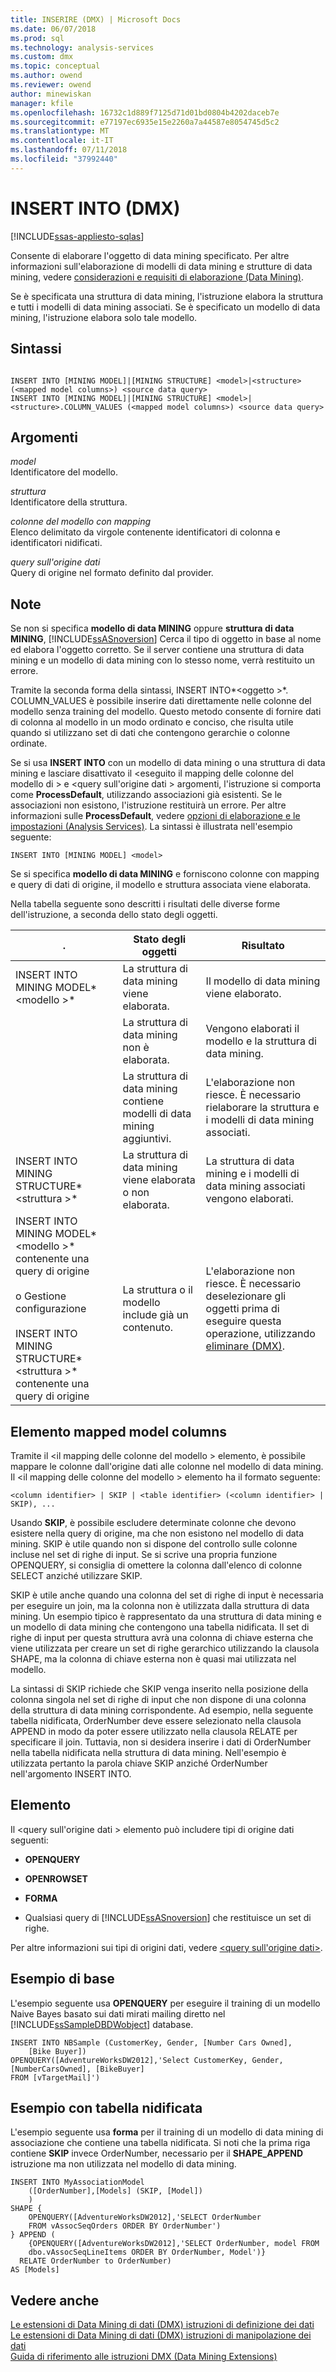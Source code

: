 ```yaml
---
title: INSERIRE (DMX) | Microsoft Docs
ms.date: 06/07/2018
ms.prod: sql
ms.technology: analysis-services
ms.custom: dmx
ms.topic: conceptual
ms.author: owend
ms.reviewer: owend
author: minewiskan
manager: kfile
ms.openlocfilehash: 16732c1d889f7125d71d01bd0804b4202daceb7e
ms.sourcegitcommit: e77197ec6935e15e2260a7a44587e8054745d5c2
ms.translationtype: MT
ms.contentlocale: it-IT
ms.lasthandoff: 07/11/2018
ms.locfileid: "37992440"
---
```

# <a name="insert-into-dmx"></a>INSERT INTO (DMX)
[!INCLUDE[ssas-appliesto-sqlas](../includes/ssas-appliesto-sqlas.md)]

  Consente di elaborare l'oggetto di data mining specificato. Per altre informazioni sull'elaborazione di modelli di data mining e strutture di data mining, vedere [considerazioni e requisiti di elaborazione &#40;Data Mining&#41;](../analysis-services/data-mining/processing-requirements-and-considerations-data-mining.md).  
  
 Se è specificata una struttura di data mining, l'istruzione elabora la struttura e tutti i modelli di data mining associati. Se è specificato un modello di data mining, l'istruzione elabora solo tale modello.  
  
## <a name="syntax"></a>Sintassi  
  
```  
  
INSERT INTO [MINING MODEL]|[MINING STRUCTURE] <model>|<structure> (<mapped model columns>) <source data query>  
INSERT INTO [MINING MODEL]|[MINING STRUCTURE] <model>|<structure>.COLUMN_VALUES (<mapped model columns>) <source data query>  
```  
  
## <a name="arguments"></a>Argomenti  
 *model*  
 Identificatore del modello.  
  
 *struttura*  
 Identificatore della struttura.  
  
 *colonne del modello con mapping*  
 Elenco delimitato da virgole contenente identificatori di colonna e identificatori nidificati.  
  
 *query sull'origine dati*  
 Query di origine nel formato definito dal provider.  
  
## <a name="remarks"></a>Note  
 Se non si specifica **modello di data MINING** oppure **struttura di data MINING**, [!INCLUDE[ssASnoversion](../includes/ssasnoversion-md.md)] Cerca il tipo di oggetto in base al nome ed elabora l'oggetto corretto. Se il server contiene una struttura di data mining e un modello di data mining con lo stesso nome, verrà restituito un errore.  
  
 Tramite la seconda forma della sintassi, INSERT INTO*\<oggetto >*. COLUMN_VALUES è possibile inserire dati direttamente nelle colonne del modello senza training del modello. Questo metodo consente di fornire dati di colonna al modello in un modo ordinato e conciso, che risulta utile quando si utilizzano set di dati che contengono gerarchie o colonne ordinate.  
  
 Se si usa **INSERT INTO** con un modello di data mining o una struttura di data mining e lasciare disattivato il \<eseguito il mapping delle colonne del modello di > e \<query sull'origine dati > argomenti, l'istruzione si comporta come  **ProcessDefault**, utilizzando associazioni già esistenti. Se le associazioni non esistono, l'istruzione restituirà un errore. Per altre informazioni sulle **ProcessDefault**, vedere [opzioni di elaborazione e le impostazioni &#40;Analysis Services&#41;](../analysis-services/multidimensional-models/processing-options-and-settings-analysis-services.md). La sintassi è illustrata nell'esempio seguente:  
  
```  
INSERT INTO [MINING MODEL] <model>  
```  
  
 Se si specifica **modello di data MINING** e forniscono colonne con mapping e query di dati di origine, il modello e struttura associata viene elaborata.  
  
 Nella tabella seguente sono descritti i risultati delle diverse forme dell'istruzione, a seconda dello stato degli oggetti.  
  
|.|Stato degli oggetti|Risultato|  
|---------------|----------------------|------------|  
|INSERT INTO MINING MODEL*\<modello >*|La struttura di data mining viene elaborata.|Il modello di data mining viene elaborato.|  
||La struttura di data mining non è elaborata.|Vengono elaborati il modello e la struttura di data mining.|  
||La struttura di data mining contiene modelli di data mining aggiuntivi.|L'elaborazione non riesce. È necessario rielaborare la struttura e i modelli di data mining associati.|  
|INSERT INTO MINING STRUCTURE*\<struttura >*|La struttura di data mining viene elaborata o non elaborata.|La struttura di data mining e i modelli di data mining associati vengono elaborati.|  
|INSERT INTO MINING MODEL*\<modello >* contenente una query di origine<br /><br /> o Gestione configurazione<br /><br /> INSERT INTO MINING STRUCTURE*\<struttura >* contenente una query di origine|La struttura o il modello include già un contenuto.|L'elaborazione non riesce. È necessario deselezionare gli oggetti prima di eseguire questa operazione, utilizzando [eliminare &#40;DMX&#41;](../dmx/delete-dmx.md).|  
  
## <a name="mapped-model-columns"></a>Elemento mapped model columns  
 Tramite il \<il mapping delle colonne del modello > elemento, è possibile mappare le colonne dall'origine dati alle colonne nel modello di data mining. Il \<il mapping delle colonne del modello > elemento ha il formato seguente:  
  
```  
<column identifier> | SKIP | <table identifier> (<column identifier> | SKIP), ...  
```  
  
 Usando **SKIP**, è possibile escludere determinate colonne che devono esistere nella query di origine, ma che non esistono nel modello di data mining. SKIP è utile quando non si dispone del controllo sulle colonne incluse nel set di righe di input. Se si scrive una propria funzione OPENQUERY, si consiglia di omettere la colonna dall'elenco di colonne SELECT anziché utilizzare SKIP.  
  
 SKIP è utile anche quando una colonna del set di righe di input è necessaria per eseguire un join, ma la colonna non è utilizzata dalla struttura di data mining. Un esempio tipico è rappresentato da una struttura di data mining e un modello di data mining che contengono una tabella nidificata. Il set di righe di input per questa struttura avrà una colonna di chiave esterna che viene utilizzata per creare un set di righe gerarchico utilizzando la clausola SHAPE, ma la colonna di chiave esterna non è quasi mai utilizzata nel modello.  
  
 La sintassi di SKIP richiede che SKIP venga inserito nella posizione della colonna singola nel set di righe di input che non dispone di una colonna della struttura di data mining corrispondente. Ad esempio, nella seguente tabella nidificata, OrderNumber deve essere selezionato nella clausola APPEND in modo da poter essere utilizzato nella clausola RELATE per specificare il join. Tuttavia, non si desidera inserire i dati di OrderNumber nella tabella nidificata nella struttura di data mining. Nell'esempio è utilizzata pertanto la parola chiave SKIP anziché OrderNumber nell'argomento INSERT INTO.  
  
## <a name="source-data-query"></a>Elemento <source data query>  
 Il \<query sull'origine dati > elemento può includere tipi di origine dati seguenti:  
  
-   **OPENQUERY**  
  
-   **OPENROWSET**  
  
-   **FORMA**  
  
-   Qualsiasi query di [!INCLUDE[ssASnoversion](../includes/ssasnoversion-md.md)] che restituisce un set di righe.  
  
 Per altre informazioni sui tipi di origini dati, vedere [ &#60;query sull'origine dati&#62;](../dmx/source-data-query.md).  
  
## <a name="basic-example"></a>Esempio di base  
 L'esempio seguente usa **OPENQUERY** per eseguire il training di un modello Naive Bayes basato sui dati mirati mailing diretto nel [!INCLUDE[ssSampleDBDWobject](../includes/sssampledbdwobject-md.md)] database.  
  
```  
INSERT INTO NBSample (CustomerKey, Gender, [Number Cars Owned],  
    [Bike Buyer])  
OPENQUERY([AdventureWorksDW2012],'Select CustomerKey, Gender, [NumberCarsOwned], [BikeBuyer]   
FROM [vTargetMail]')  
```  
  
## <a name="nested-table-example"></a>Esempio con tabella nidificata  
 L'esempio seguente usa **forma** per il training di un modello di data mining di associazione che contiene una tabella nidificata. Si noti che la prima riga contiene **SKIP** invece OrderNumber, necessario per il **SHAPE_APPEND** istruzione ma non utilizzata nel modello di data mining.  
  
```  
INSERT INTO MyAssociationModel  
    ([OrderNumber],[Models] (SKIP, [Model])  
    )  
SHAPE {  
    OPENQUERY([AdventureWorksDW2012],'SELECT OrderNumber  
    FROM vAssocSeqOrders ORDER BY OrderNumber')  
} APPEND (  
    {OPENQUERY([AdventureWorksDW2012],'SELECT OrderNumber, model FROM   
    dbo.vAssocSeqLineItems ORDER BY OrderNumber, Model')}  
  RELATE OrderNumber to OrderNumber)   
AS [Models]  
```  
  
## <a name="see-also"></a>Vedere anche  
 [Le estensioni di Data Mining di dati &#40;DMX&#41; istruzioni di definizione dei dati](../dmx/dmx-statements-data-definition.md)   
 [Le estensioni di Data Mining di dati &#40;DMX&#41; istruzioni di manipolazione dei dati](../dmx/dmx-statements-data-manipulation.md)   
 [Guida di riferimento alle istruzioni DMX &#40;Data Mining Extensions&#41;](../dmx/data-mining-extensions-dmx-statements.md)  
  
  
